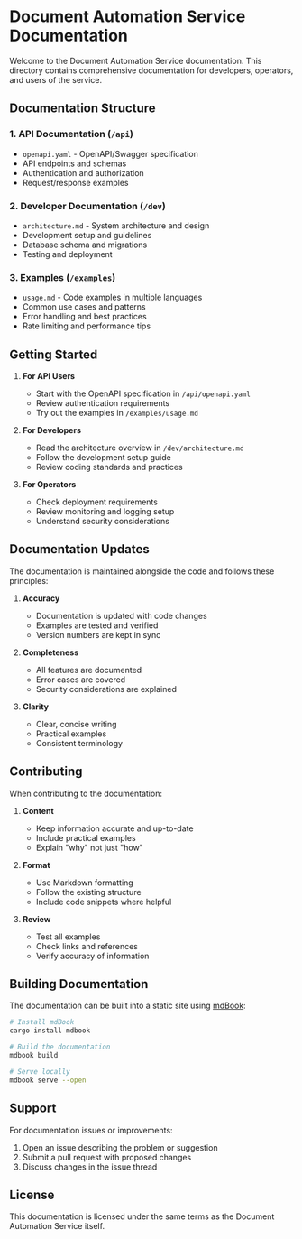# Document Automation Service Documentation

Welcome to the Document Automation Service documentation. This directory contains comprehensive documentation for developers, operators, and users of the service.

## Documentation Structure

### 1. API Documentation (`/api`)

- `openapi.yaml` - OpenAPI/Swagger specification
- API endpoints and schemas
- Authentication and authorization
- Request/response examples

### 2. Developer Documentation (`/dev`)

- `architecture.md` - System architecture and design
- Development setup and guidelines
- Database schema and migrations
- Testing and deployment

### 3. Examples (`/examples`)

- `usage.md` - Code examples in multiple languages
- Common use cases and patterns
- Error handling and best practices
- Rate limiting and performance tips

## Getting Started

1. **For API Users**

   - Start with the OpenAPI specification in `/api/openapi.yaml`
   - Review authentication requirements
   - Try out the examples in `/examples/usage.md`

2. **For Developers**

   - Read the architecture overview in `/dev/architecture.md`
   - Follow the development setup guide
   - Review coding standards and practices

3. **For Operators**
   - Check deployment requirements
   - Review monitoring and logging setup
   - Understand security considerations

## Documentation Updates

The documentation is maintained alongside the code and follows these principles:

1. **Accuracy**

   - Documentation is updated with code changes
   - Examples are tested and verified
   - Version numbers are kept in sync

2. **Completeness**

   - All features are documented
   - Error cases are covered
   - Security considerations are explained

3. **Clarity**
   - Clear, concise writing
   - Practical examples
   - Consistent terminology

## Contributing

When contributing to the documentation:

1. **Content**

   - Keep information accurate and up-to-date
   - Include practical examples
   - Explain "why" not just "how"

2. **Format**

   - Use Markdown formatting
   - Follow the existing structure
   - Include code snippets where helpful

3. **Review**
   - Test all examples
   - Check links and references
   - Verify accuracy of information

## Building Documentation

The documentation can be built into a static site using [mdBook](https://rust-lang.github.io/mdBook/):

```bash
# Install mdBook
cargo install mdbook

# Build the documentation
mdbook build

# Serve locally
mdbook serve --open
```

## Support

For documentation issues or improvements:

1. Open an issue describing the problem or suggestion
2. Submit a pull request with proposed changes
3. Discuss changes in the issue thread

## License

This documentation is licensed under the same terms as the Document Automation Service itself.
